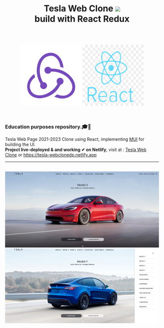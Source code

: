 <h1 align="center"> Tesla Web Clone <img src="/public/teslalogo"> <br> build with React Redux </h1>
  <br><br>
<p align="center">
  <img src="/public/logo512.png" height="200" width="200">
  <img src="/public/reactlogo.png" height="200" width="200">
  </p>
<br>

<h3>Education purposes repository.🎓🧱 </h3>
Tesla Web Page 2021-2023 Clone using React, implementing <a href="https://mui.com/">MUI</a> for building the UI.<br>
<b>Project live-deployed & and working ✔ on Netlify</b>, visit at : <a href="https://tesla-webclonedp.netlify.app">Tesla Web Clone</a> or <a href="https://tesla-webclonedp.netlify.app">https://tesla-webclonedp.netlify.app</a>
<hr>
<br>
<img src="/public/preview1.png">
<br>
<img src="/public/preview2.png">
